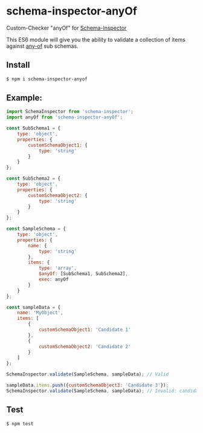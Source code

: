 # schema-inspector-anyOf
Custom-Checker "anyOf" for [Schema-Inspector](http://atinux.github.io/schema-inspector/)

This ES6 module will give you the ability to validate a collection of items against [any-of](http://spacetelescope.github.io/understanding-json-schema/reference/combining.html#anyof) sub schemas.

## Install

```bash
$ npm i schema-inspector-anyof
```

## Example:

```javascript
import SchemaInspector from 'schema-inspector';
import anyOf from 'schema-inspector-anyOf';

const SubSchema1 = {
    type: 'object',
    properties: {
        customSchemaObject1: {
            type: 'string'
        }
    }
};

const SubSchema2 = {
    type: 'object',
    properties: {
        customSchemaObject2: {
            type: 'string'
        }
    }
};

const SampleSchema = {
    type: 'object',
    properties: {
        name: {
            type: 'string'
        },
        items: {
            type: 'array',
            $anyOf: [SubSchema1, SubSchema2],
            exec: anyOf
        }
    }
};

const sampleData = {
    name: 'MyObject',
    items: [
        {
            customSchemaObject1: 'Candidate 1'
        },
        {
            customSchemaObject2: 'Candidate 2'
        }
    ]
};

SchemaInspector.validate(SampleSchema, sampleData); // Valid

sampleData.items.push({customSchemaObject3: 'Candidate 3'});
SchemaInspector.validate(SampleSchema, sampleData); // Invalid: candidate at index 2 Property @.customSchemaObject2: is missing and not optional
```

## Test

```bash
$ npm test
```
